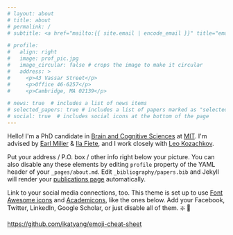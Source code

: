```yaml
---
# layout: about
# title: about
# permalink: /
# subtitle: <a href="mailto:{{ site.email | encode_email }}" title="email">eisenaj@mit.edu</a>

# profile:
#   align: right
#   image: prof_pic.jpg
#   image_circular: false # crops the image to make it circular
#   address: > 
#     <p>43 Vassar Street</p>
#     <p>Office 46-6257</p>
#     <p>Cambridge, MA 02139</p>

# news: true  # includes a list of news items
# selected_papers: true # includes a list of papers marked as "selected={true}"
# social: true  # includes social icons at the bottom of the page
---
```


Hello! I'm a PhD candidate in [Brain and Cognitive Sciences](https://bcs.mit.edu/) at [MIT](https://www.mit.edu/). I'm advised by [Earl Miller](https://ekmillerlab.mit.edu/earl-miller/) & [Ila Fiete](https://fietelab.mit.edu/), and I work closely with [Leo Kozachkov](https://kozleo.github.io/).

Put your address / P.O. box / other info right below your picture. You can also disable any these elements by editing `profile` property of the YAML header of your `_pages/about.md`. Edit `_bibliography/papers.bib` and Jekyll will render your [publications page](/al-folio/publications/) automatically.

Link to your social media connections, too. This theme is set up to use [Font Awesome icons](http://fortawesome.github.io/Font-Awesome/) and [Academicons](https://jpswalsh.github.io/academicons/), like the ones below. Add your Facebook, Twitter, LinkedIn, Google Scholar, or just disable all of them. :sparkle: :brain:

https://github.com/ikatyang/emoji-cheat-sheet